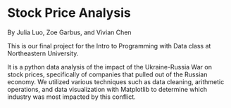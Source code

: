 # Stock Price Analysis

By Julia Luo, Zoe Garbus, and Vivian Chen

This is our final project for the Intro to Programming with Data class at Northeastern University. 

It is a python data analysis of the impact of the Ukraine-Russia War on stock prices, specifically of companies that pulled out of the Russian economy. We utilized various techniques such as data cleaning, arithmetic operations, and data visualization with Matplotlib to determine which industry was most impacted by this conflict. 
